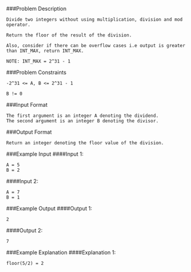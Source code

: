 ###Problem Description
```
Divide two integers without using multiplication, division and mod operator.

Return the floor of the result of the division.

Also, consider if there can be overflow cases i.e output is greater than INT_MAX, return INT_MAX.

NOTE: INT_MAX = 2^31 - 1
```


###Problem Constraints
```
-2^31 <= A, B <= 2^31 - 1

B != 0
```


###Input Format
```
The first argument is an integer A denoting the dividend.
The second argument is an integer B denoting the divisor.
```


###Output Format
```
Return an integer denoting the floor value of the division.
```



###Example Input
####Input 1:

```
A = 5
B = 2
```
####Input 2:

```
A = 7
B = 1
```

###Example Output
####Output 1:

```
2
```
####Output 2:

```
7
```


###Example Explanation
####Explanation 1:

```
floor(5/2) = 2
```